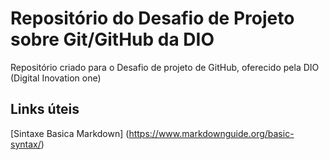 # Repositório do Desafio de Projeto sobre Git/GitHub da DIO
Repositório criado para o Desafio de projeto de GitHub, oferecido pela DIO (Digital Inovation one)

## Links úteis
[Sintaxe Basica Markdown] (https://www.markdownguide.org/basic-syntax/)

